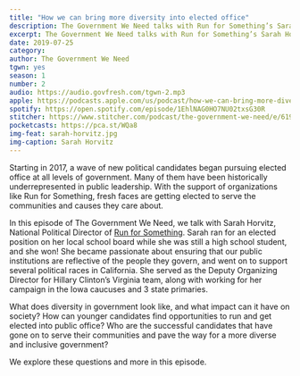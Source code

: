 ```yaml
---
title: "How we can bring more diversity into elected office"
description: The Government We Need talks with Run for Something’s Sarah Horvitz about the changing face of local politics and how to elect diverse representation.
excerpt: The Government We Need talks with Run for Something’s Sarah Horvitz about the changing face of local politics and how to elect diverse representation.
date: 2019-07-25
category:
author: The Government We Need
tgwn: yes
season: 1
number: 2
audio: https://audio.govfresh.com/tgwn-2.mp3
apple: https://podcasts.apple.com/us/podcast/how-we-can-bring-more-diversity-into-elected-office/id1468169431?i=1000445348682
spotify: https://open.spotify.com/episode/1EhlNAG0HO7NU02txsG30R
stitcher: https://www.stitcher.com/podcast/the-government-we-need/e/61974498
pocketcasts: https://pca.st/WQa8
img-feat: sarah-horvitz.jpg
img-caption: Sarah Horvitz
---
```


Starting in 2017, a wave of new political candidates began pursuing elected office at all levels of government. Many of them have been historically underrepresented in public leadership. With the support of organizations like Run for Something, fresh faces are getting elected to serve the communities and causes they care about.

In this episode of The Government We Need, we talk with Sarah Horvitz, National Political Director of [Run for Something](https://runforsomething.net/). Sarah ran for an elected position on her local school board while she was still a high school student, and she won! She became passionate about ensuring that our public institutions are reflective of the people they govern, and went on to support several political races in California. She served as the Deputy Organizing Director for Hillary Clinton’s Virginia team, along with working for her campaign in the Iowa caucuses and 3 state primaries.

What does diversity in government look like, and what impact can it have on society? How can younger candidates find opportunities to run and get elected into public office? Who are the successful candidates that have gone on to serve their communities and pave the way for a more diverse and inclusive government?

We explore these questions and more in this episode.

